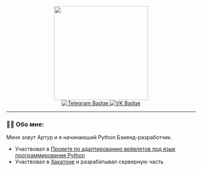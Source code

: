 <div id="header" align="center">
  <img src="https://media2.giphy.com/media/coxQHKASG60HrHtvkt/giphy.gif" width="250"/>
</div>
<div id="badges"  align="center">
  <a href="https://t.me/Padomart">
    <img src="https://img.shields.io/badge/Telegram-blue?style=for-the-badge&logo=Telegram&logoColor=white" alt="Telegram Badge"/>
  </a>
  <a href="https://vk.com/padomart">
    <img src="https://img.shields.io/badge/VK-1E90FF?style=for-the-badge&logo=VK&logoColor=white" alt="VK Badge"/>
  </a>
</div>

---

### :man_technologist: Обо мне:
Меня зовут Артур и я начинаюший Python Бэкенд-разработчик. 
- Участвовал в <a href="https://github.com/BawNer/py-vision">Проекте по адаптированию вейвлетов под язык программирования Python</a>
- Участвовал в <a href="https://github.com/BawNer/hack_rin_i_p_buzaev">Хакатоне</a> и разрабатывал серверную часть
<!--
**Padomart/Padomart** is a ✨ _special_ ✨ repository because its `README.md` (this file) appears on your GitHub profile.

Here are some ideas to get you started:

- 🔭 I’m currently working on ...
- 🌱 I’m currently learning ...
- 👯 I’m looking to collaborate on ...
- 🤔 I’m looking for help with ...
- 💬 Ask me about ...
- 📫 How to reach me: ...
- 😄 Pronouns: ...
- ⚡ Fun fact: ...
-->
